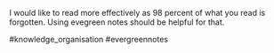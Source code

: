 I would like to read more effectively as 98 percent of what you read is forgotten. 
Using evegreen notes should be helpful for that.

#knowledge_organisation #evergreennotes 